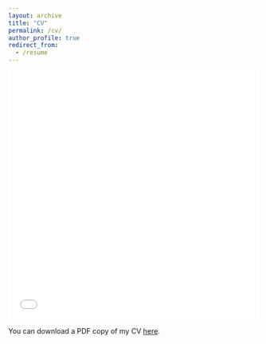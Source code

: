 ```yaml
---
layout: archive
title: "CV"
permalink: /cv/
author_profile: true
redirect_from:
  - /resume
---
```


<iframe src="/files/pdf/Cheng_Wang_CV.pdf" width="100%" height="500" frameborder="no" border="0" marginwidth="0" marginheight="0"></iframe>

You can download a PDF copy of my CV [here](/files/pdf/Cheng_Wang_CV.pdf).
